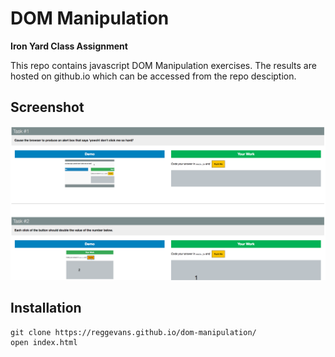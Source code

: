 # DOM Manipulation

**Iron Yard Class Assignment**

This repo contains javascript DOM Manipulation exercises. The results are hosted on github.io which can be accessed from the repo desciption.

## Screenshot
![Event Listener Screen Shot](img/dom_img.png)

## Installation
```
git clone https://reggevans.github.io/dom-manipulation/
open index.html
```
